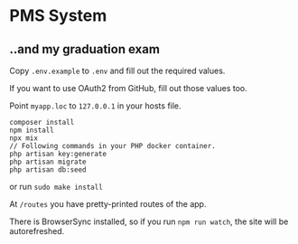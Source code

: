 # PMS System
## ..and my graduation exam

Copy `.env.example` to `.env` and fill out the required values.

If you want to use OAuth2 from GitHub, fill out those values too.

Point `myapp.loc` to `127.0.0.1` in your hosts file.

```
composer install
npm install
npx mix
// Following commands in your PHP docker container.
php artisan key:generate
php artisan migrate
php artisan db:seed
```

or run `sudo make install`

At `/routes` you have pretty-printed routes of the app.

There is BrowserSync installed, so if you run `npm run watch`, the site will be autorefreshed.
